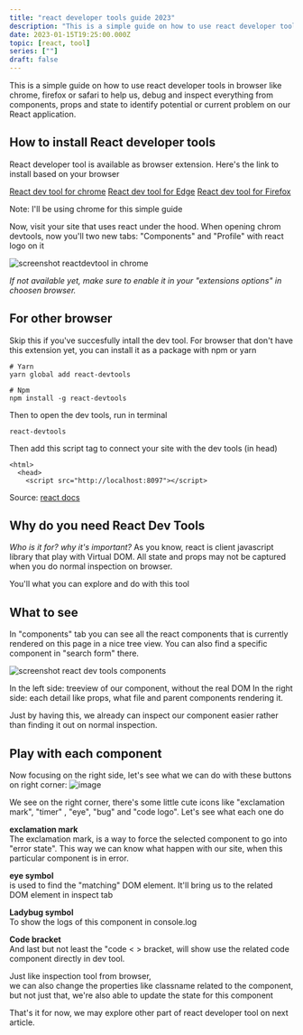 ```yaml
---
title: "react developer tools guide 2023"
description: "This is a simple guide on how to use react developer tools in browser like chrome, firefox or safari to help us, debug and inspect: components, props and state"
date: 2023-01-15T19:25:00.000Z
topic: [react, tool]
series: [""]
draft: false
---
```

This is a simple guide on how to use react developer tools in browser like chrome, firefox or safari to help us, debug and inspect everything from components, props and state to identify potential or current problem on our React application.

## How to install React developer tools
React developer tool is available as browser extension.  Here's the link to install based on your browser

[React dev tool for chrome](https://chrome.google.com/webstore/detail/react-developer-tools/fmkadmapgofadopljbjfkapdkoienihi?hl=en)
[React dev tool for Edge](https://microsoftedge.microsoft.com/addons/detail/react-developer-tools/gpphkfbcpidddadnkolkpfckpihlkkil)
[React dev tool for Firefox](https://addons.mozilla.org/en-US/firefox/addon/react-devtools/)

Note: I'll be using chrome for this simple guide 

Now, visit your site that uses react under the hood. When opening chrom devtools, now you'll two new tabs: "Components" and "Profile" with react logo on it 

![screenshot reactdevtool in chrome](https://i.ibb.co/10W7Hrg/Screen-Shot-2023-01-16-at-15-30-34.png)

*If not available yet, make sure to enable it in your "extensions options" in choosen browser.*

## For other browser
Skip this if you've succesfully intall the dev tool.
For browser that don't have this extension yet, you can install it as a package with npm or yarn
```
# Yarn
yarn global add react-devtools

# Npm
npm install -g react-devtools
```

Then to open the dev tools, run in terminal
```
react-devtools
```

Then add this script tag to connect your site with the dev tools (in head)
```
<html>
  <head>
    <script src="http://localhost:8097"></script>
```


Source: [react docs](https://beta.reactjs.org/learn/react-developer-tools)

## Why do you need React Dev Tools

*Who is it for? why it's important?*
As you know, react is client javascript library that play with Virtual DOM. All state and props may not be captured when you do normal inspection on browser.  

You'll what you can explore and do with this tool

## What to see
In "components" tab you can see all the react components that is currently rendered on this page in a nice tree view. You can also find a specific component in "search form" there.

![screenshot react dev tools components](https://i.ibb.co/QYK6q13/Screen-Shot-2023-01-16-at-15-37-56.png)

In the left side: treeview of our component, without the real DOM 
In the right side: each detail like props, what file and parent components rendering it.

Just by having this, we already can inspect our component easier rather than finding it out on normal inspection.

## Play with each component

Now focusing on the right side, let's see what we can do with these buttons on right corner:
![image](https://i.ibb.co/J51VKq1/Screen-Shot-2023-01-16-at-15-40-52.png)

We see on the right corner, there's some little cute icons like "exclamation mark", "timer" , "eye", "bug" and "code logo". Let's see what each one do

**exclamation mark**  
The exclamation mark, is a way to force the selected component to go into "error state". This way we can know what happen with our site, when this particular component is in error.

**eye symbol**  
is used to find the "matching" DOM element. It'll bring us to the related DOM element in inspect tab

**Ladybug symbol**  
To show the logs of this component in console.log 

**Code bracket**  
And last but not least the "code < > bracket, will show use the related code component directly in dev tool. 

Just like inspection tool from browser,  
we can also change the properties like classname related to the component, but not just that, we're also able to update the state for this component


That's it for now, we may explore other part of react developer tool on next article.



